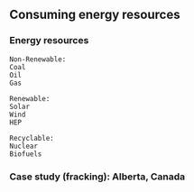## Consuming energy resources

### Energy resources
```
Non-Renewable:
Coal
Oil
Gas

Renewable:
Solar
Wind
HEP

Recyclable:
Nuclear
Biofuels
```

### Case study (fracking): Alberta, Canada
